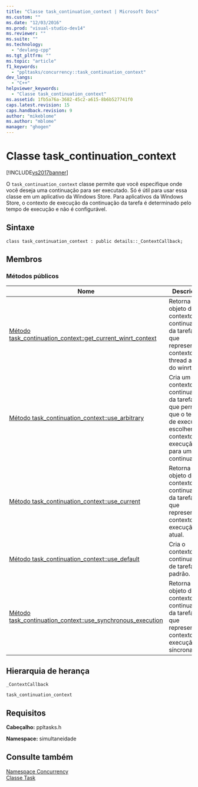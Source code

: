 ```yaml
---
title: "Classe task_continuation_context | Microsoft Docs"
ms.custom: ""
ms.date: "12/03/2016"
ms.prod: "visual-studio-dev14"
ms.reviewer: ""
ms.suite: ""
ms.technology: 
  - "devlang-cpp"
ms.tgt_pltfrm: ""
ms.topic: "article"
f1_keywords: 
  - "ppltasks/concurrency::task_continuation_context"
dev_langs: 
  - "C++"
helpviewer_keywords: 
  - "Classe task_continuation_context"
ms.assetid: 1fb5a76a-3682-45c2-a615-8b6b527741f0
caps.latest.revision: 15
caps.handback.revision: 9
author: "mikeblome"
ms.author: "mblome"
manager: "ghogen"
---
```

# Classe task_continuation_context
[!INCLUDE[vs2017banner](../../../assembler/inline/includes/vs2017banner.md)]

O `task_continuation_context` classe permite que você especifique onde você deseja uma continuação para ser executado. Só é útil para usar essa classe em um aplicativo da Windows Store. Para aplicativos da Windows Store, o contexto de execução da continuação da tarefa é determinado pelo tempo de execução e não é configurável.  
  
## Sintaxe  
  
```  
class task_continuation_context : public details::_ContextCallback;  
```  
  
## Membros  
  
### Métodos públicos  
  
|Nome|Descrição|  
|----------|---------------|  
|[Método task\_continuation\_context::get\_current\_winrt\_context](../Topic/task_continuation_context::get_current_winrt_context%20Method.md)|Retorna um objeto de contexto de continuação da tarefa que representa o contexto de thread atual do winrt.|  
|[Método task\_continuation\_context::use\_arbitrary](../Topic/task_continuation_context::use_arbitrary%20Method.md)|Cria um contexto de continuação da tarefa que permite que o tempo de execução escolher o contexto de execução para uma continuação.|  
|[Método task\_continuation\_context::use\_current](../Topic/task_continuation_context::use_current%20Method.md)|Retorna um objeto de contexto de continuação da tarefa que representa o contexto de execução atual.|  
|[Método task\_continuation\_context::use\_default](../Topic/task_continuation_context::use_default%20Method.md)|Cria o contexto de continuação de tarefa padrão.|  
|[Método task\_continuation\_context::use\_synchronous\_execution](../Topic/task_continuation_context::use_synchronous_execution%20Method.md)|Retorna um objeto de contexto de continuação da tarefa que representa o contexto de execução síncrona.|  
  
## Hierarquia de herança  
 `_ContextCallback`  
  
 `task_continuation_context`  
  
## Requisitos  
 **Cabeçalho:** ppltasks.h  
  
 **Namespace:** simultaneidade  
  
## Consulte também  
 [Namespace Concurrency](../../../parallel/concrt/reference/concurrency-namespace.md)   
 [Classe Task](http://msdn.microsoft.com/pt-br/5389e8a5-5038-40b6-844a-55e9b58ad35f)